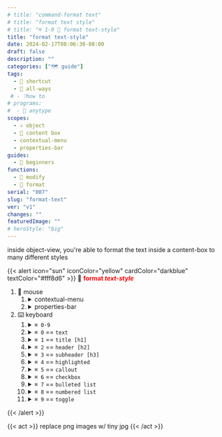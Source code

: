```yaml
---
# title: "command-format text"
# title: "format text style"
# title: "⌘ 1-9 🎯 format text-style"
title: "format text-style"
date: 2024-02-17T08:06:30-08:00
draft: false
description: ""
categories: ["🗺 guide"]
tags:
  - 🎯 shortcut
  - 💠 all-ways
 # - ❔how to
# programs:
#  - 🦎 anytype
scopes:
  - ⚛️ object
  - 📙 content box
  - contextual-menu
  - properties-bar
guides:
  - 🐥 beginners
functions:
  - 🔧 modify
  - 🕎 format
serial: "007"
slug: "format-text"
ver: "v1"
changes: ""
featuredImage: ""
# heroStyle: "big"
---
```

inside <view>object-view</view>, you're able to format the text inside a content-box to many different styles

{{< alert icon="sun" iconColor="yellow" cardColor="darkblue" textColor="#fff8d6" >}}
💠 <b style="color: red;">format <i>text-style</i></b> <br>

1. 🐁 mouse
    1. <details><summary>contextual-menu</summary><i style="color: yellow;">highlight text to open up <code>contextual menu</code></i><img src="assets/command/format-text-style/mouse/1~contextual-menu/contextual-menu.gif"></details>
    2. <details><summary>properties-bar</summary><i style="color: yellow;">click on the <code>properties bar</code> to the left of the content-box</i><img src="assets/command/format-text-style/mouse/2~properties-bar/properties-bar.gif"></details>
2. ⌨️ keyboard
    1. <details><summary><code>⌘ 0-9</code></summary><img src="assets/command/format-text-style/keyboard/0-9.gif"></details>
    2. <details><summary><code>⌘ 0</code> == <code>text</code></summary><img src="assets/command/format-text-style/keyboard/0.png"></details>
    3. <details><summary><code>⌘ 1</code> == <code>title [h1]</code></summary><img src="assets/command/format-text-style/keyboard/1.png"></details>
    4. <details><summary><code>⌘ 2</code> == <code>header [h2]</code></summary><img src="assets/command/format-text-style/keyboard/2.png"></details>
    5. <details><summary><code>⌘ 3</code> == <code>subheader [h3]</code></summary><img src="assets/command/format-text-style/keyboard/3.png"></details>
    6. <details><summary><code>⌘ 4</code> == <code>highlighted</code></summary><img src="assets/command/format-text-style/keyboard/4.png"></details>
    7. <details><summary><code>⌘ 5</code> == <code>callout</code></summary><img src="assets/command/format-text-style/keyboard/5.png"></details>
    8. <details><summary><code>⌘ 6</code> == <code>checkbox</code></summary><img src="assets/command/format-text-style/keyboard/6.png"></details>
    9. <details><summary><code>⌘ 7</code> == <code>bulleted list</code></summary><img src="assets/command/format-text-style/keyboard/7.png"></details>
    10. <details><summary><code>⌘ 8</code> == <code>numbered list</code></summary><img src="assets/command/format-text-style/keyboard/8.png"></details>
    11. <details><summary><code>⌘ 9</code> == <code>toggle</code></summary><img src="assets/command/format-text-style/keyboard/9.png"></details>
{{< /alert >}}

{{< act >}}
replace png images w/ tiny jpg
{{< /act >}}


<!-- scraps
~ ~ ~ ~ ~ ~ ~ ~ ~ ~ ~ ~ ~ ~ ~ ~ ~ ~ ~ ~ ~ ~ ~ ~ ~ ~ ~ ~
~ • ~ • ~ • ~ • ~ • ~ • ~ • ~ • ~ • ~ • ~ • ~ • ~ • ~ •
~ ~ ~ ~ ~ ~ ~ ~ ~ ~ ~ ~ ~ ~ ~ ~ ~ ~ ~ ~ ~ ~ ~ ~ ~ ~ ~ ~


-->
